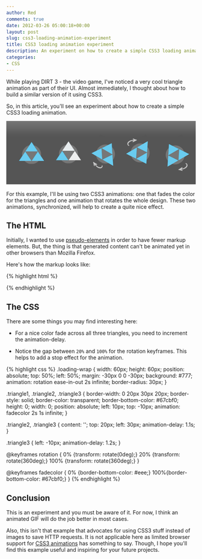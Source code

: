```yaml
---
author: Red
comments: true
date: 2012-03-26 05:00:18+00:00
layout: post
slug: css3-loading-animation-experiment
title: CSS3 loading animation experiment
description: An experiment on how to create a simple CSS3 loading animation inspired by DIRT 3 - the video game.
categories:
- CSS
---
```


While playing DIRT 3 - the video game, I've noticed a very cool triangle animation as part of their UI. Almost immediately, I thought about how to build a similar version of it using CSS3.

So, in this article, you'll see an experiment about how to create a simple CSS3 loading animation.

![Three triangles on a circle, a loading animation inspired by DIRT 3](/dist/uploads/2012/03/css3-loading-animation.png)

<!-- more -->

For this example, I'll be using two CSS3 animations: one that fades the color for the triangles and one animation that rotates the whole design. These two animations, synchronized, will help to create a quite nice effect.

## The HTML

Initially, I wanted to use [pseudo-elements](/before-after-pseudo-elements) in order to have fewer markup elements. But, the thing is that generated content can't be animated yet in other browsers than Mozilla Firefox.

Here's how the markup looks like:

{% highlight html %}
  <div class="loading-wrap">
    <div class="triangle1"></div>
    <div class="triangle2"></div>
    <div class="triangle3"></div>
  </div>
{% endhighlight %}

## The CSS

There are some things you may find interesting here:

* For a nice color fade across all three triangles, you need to increment the animation-delay.

* Notice the gap between `20%` and `100%` for the rotation keyframes. This helps to add a stop effect for the animation.

{% highlight css %}
  .loading-wrap {
    width: 60px; height: 60px;
    position: absolute;
    top: 50%; left: 50%;
    margin: -30px 0 0 -30px;
    background: #777;
    animation: rotation ease-in-out 2s infinite;
    border-radius: 30px;
  }

  .triangle1,
  .triangle2,
  .triangle3 {
    border-width: 0 20px 30px 20px;
    border-style: solid;
    border-color: transparent;
    border-bottom-color: #67cbf0;
    height: 0; width: 0;
    position: absolute;
    left: 10px; top: -10px;
    animation: fadecolor 2s 1s infinite;
  }

  .triangle2,
  .triangle3 {
    content: '';
    top: 20px; left: 30px;
    animation-delay: 1.1s;
  }

  .triangle3 {
    left: -10px;
    animation-delay: 1.2s;
  }

  @keyframes rotation {
    0% {transform: rotate(0deg);}
    20% {transform: rotate(360deg);}
    100% {transform: rotate(360deg);}
  }

  @keyframes fadecolor {
    0% {border-bottom-color: #eee;}
    100%{border-bottom-color: #67cbf0;}
  }
{% endhighlight %}

## Conclusion

This is an experiment and you must be aware of it. For now, I think an animated GIF will do the job better in most cases.

Also, this isn't that example that advocates for using CSS3 stuff instead of images to save HTTP requests. It is not applicable here as limited browser support for [CSS3 animations](/cool-notification-messages-with-css3-jquery) has something to say. Though, I hope you'll find this example useful and inspiring for your future projects.